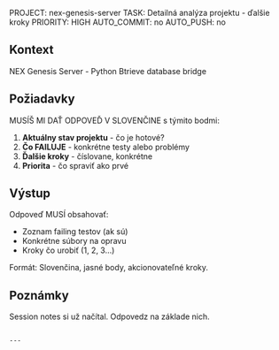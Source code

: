 PROJECT: nex-genesis-server
TASK: Detailná analýza projektu - ďalšie kroky
PRIORITY: HIGH
AUTO_COMMIT: no
AUTO_PUSH: no

## Kontext
NEX Genesis Server - Python Btrieve database bridge

## Požiadavky
MUSÍŠ MI DAŤ ODPOVEĎ V SLOVENČINE s týmito bodmi:

1. **Aktuálny stav projektu** - čo je hotové?
2. **Čo FAILUJE** - konkrétne testy alebo problémy
3. **Ďalšie kroky** - číslovane, konkrétne
4. **Priorita** - čo spraviť ako prvé

## Výstup
Odpoveď MUSÍ obsahovať:
- Zoznam failing testov (ak sú)
- Konkrétne súbory na opravu
- Kroky čo urobiť (1, 2, 3...)

Formát: Slovenčina, jasné body, akcionovateľné kroky.

## Poznámky
Session notes si už načítal. Odpovedz na základe nich.
```

---

